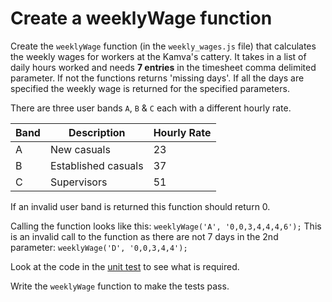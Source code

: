 # Create a weeklyWage function

Create the `weeklyWage` function (in the `weekly_wages.js` file) that calculates the weekly wages for workers at the Kamva's cattery. It takes in a list of daily hours worked and needs **7 entries** in the timesheet comma delimited parameter. If not the functions returns 'missing days'. If all the days are specified the weekly wage is returned for the specified parameters.

There are three user bands `A`, `B` & `C` each with a different hourly rate.

 Band  | Description   |  Hourly Rate
---|---|----
  A | New casuals | 23
  B | Established casuals  | 37
  C | Supervisors | 51
  
If an invalid user band is returned this function should return 0.
  
Calling the function looks like this: `weeklyWage('A', '0,0,3,4,4,4,6');`
This is an invalid call to the function as there are not 7 days in the 2nd parameter: `weeklyWage('D', '0,0,3,4,4');`

Look at the code in the [unit test](https://github.com/codex-academy/KamvasCattery/blob/gh-pages/weekly_wages/test/weekly_wages.tests.js) to see what is required.

Write the `weeklyWage` function to make the tests pass.
